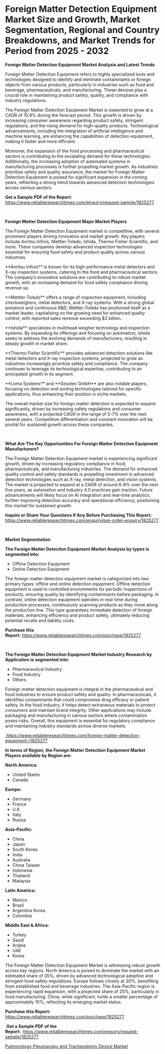 <p><h1>Foreign Matter Detection Equipment Market Size and Growth, Market Segmentation, Regional and Country Breakdowns, and Market Trends for Period from 2025 -  2032</h1></p><p><strong>Foreign Matter Detection Equipment Market Analysis and Latest Trends</strong></p>
<p><p>Foreign Matter Detection Equipment refers to highly specialized tools and technologies designed to identify and eliminate contaminants or foreign objects from various products, particularly in industries such as food and beverage, pharmaceuticals, and manufacturing. These devices play a crucial role in maintaining product safety, quality, and compliance with industry regulations.</p><p>The Foreign Matter Detection Equipment Market is expected to grow at a CAGR of 10.9% during the forecast period. This growth is driven by increasing consumer awareness regarding product safety, stringent regulations, and the rising demand for high-quality products. Technological advancements, including the integration of artificial intelligence and machine learning, are enhancing the capabilities of detection equipment, making it faster and more efficient. </p><p>Moreover, the expansion of the food processing and pharmaceutical sectors is contributing to the escalating demand for these technologies. Additionally, the increasing adoption of automated systems in manufacturing processes is further propelling market growth. As industries prioritize safety and quality assurance, the market for Foreign Matter Detection Equipment is poised for significant expansion in the coming years, reflecting a strong trend towards advanced detection technologies across various sectors.</p></p>
<p><strong>Get a Sample PDF of the Report:&nbsp;</strong> <a href="https://www.reliableresearchtimes.com/enquiry/request-sample/1825277?utm_campaign=2232&utm_medium=2&utm_source=Github&utm_content=ia&utm_term=05032025&utm_id=foreign-matter-detection-equipment">https://www.reliableresearchtimes.com/enquiry/request-sample/1825277</a></p>
<p>&nbsp;</p>
<p><strong>Foreign Matter Detection Equipment Major Market Players</strong></p>
<p><p>The Foreign Matter Detection Equipment market is competitive, with several prominent players driving innovation and market growth. Key players include Anritsu Infivis, Mettler-Toledo, Ishida, Thermo Fisher Scientific, and more. These companies develop advanced inspection technologies essential for ensuring food safety and product quality across various industries.</p><p>**Anritsu Infivis** is known for its high-performance metal detectors and X-ray inspection systems, catering to the food and pharmaceutical sectors. The company’s innovative solutions are contributing to robust market growth, with an increasing demand for food safety compliance driving revenue up.</p><p>**Mettler-Toledo** offers a range of inspection equipment, including checkweighers, metal detectors, and X-ray systems. With a strong global presence and continuous R&D, Mettler-Toledo has positioned itself as a market leader, capitalizing on the growing need for enhanced quality control, with reported sales revenue exceeding $3 billion.</p><p>**Ishida** specializes in multihead weigher technology and inspection systems. By expanding its offerings and focusing on automation, Ishida seeks to address the evolving demands of manufacturers, resulting in steady growth in market share.</p><p>**Thermo Fisher Scientific** provides advanced detection solutions like metal detectors and X-ray inspection systems, projected to grow as industries increasingly prioritize safety and compliance. The company continues to leverage its technological expertise, contributing to an anticipated growth in its segment.</p><p>**Loma Systems** and **Sesotec GmbH** are also notable players, focusing on detection and sorting technologies tailored for specific applications, thus enhancing their position in niche markets.</p><p>The overall market size for foreign matter detection is expected to expand significantly, driven by increasing safety regulations and consumer awareness, with a projected CAGR in the range of 5-7% over the next several years. Competitive differentiation and constant innovation will be pivotal for sustained growth across these companies.</p></p>
<p>&nbsp;</p>
<p><strong>What Are The Key Opportunities For Foreign Matter Detection Equipment Manufacturers?</strong></p>
<p><p>The Foreign Matter Detection Equipment market is experiencing significant growth, driven by increasing regulatory compliance in food, pharmaceuticals, and manufacturing industries. The demand for enhanced quality control and safety standards is propelling investment in advanced detection technologies such as X-ray, metal detection, and vision systems. The market is projected to expand at a CAGR of around 6-8% over the next five years, as automation and Industry 4.0 practices gain traction. Future advancements will likely focus on AI integration and real-time analytics, further improving detection accuracy and operational efficiency, positioning this market for sustained growth.</p></p>
<p><strong>Inquire or Share Your Questions If Any Before Purchasing This Report:</strong> <a href="https://www.reliableresearchtimes.com/enquiry/pre-order-enquiry/1825277?utm_campaign=2232&utm_medium=2&utm_source=Github&utm_content=ia&utm_term=05032025&utm_id=foreign-matter-detection-equipment">https://www.reliableresearchtimes.com/enquiry/pre-order-enquiry/1825277</a></p>
<p>&nbsp;</p>
<p><strong>Market Segmentation</strong></p>
<p><strong>The Foreign Matter Detection Equipment Market Analysis by types is segmented into:</strong></p>
<p><ul><li>Offline Detection Equipment</li><li>Online Detection Equipment</li></ul></p>
<p><p>The foreign matter detection equipment market is categorized into two primary types: offline and online detection equipment. Offline detection equipment is used in controlled environments for periodic inspections of products, ensuring quality by identifying contaminants before packaging. In contrast, online detection equipment operates in real-time during production processes, continuously scanning products as they move along the production line. This type guarantees immediate detection of foreign materials, enhancing efficiency and product safety, ultimately reducing potential recalls and liability costs.</p></p>
<p><strong>Purchase this Report:&nbsp;</strong><a href="https://www.reliableresearchtimes.com/purchase/1825277?utm_campaign=2232&utm_medium=2&utm_source=Github&utm_content=ia&utm_term=05032025&utm_id=foreign-matter-detection-equipment">https://www.reliableresearchtimes.com/purchase/1825277</a></p>
<p>&nbsp;</p>
<p><strong>The Foreign Matter Detection Equipment Market Industry Research by Application is segmented into:</strong></p>
<p><ul><li>Pharmaceutical Industry</li><li>Food Industry</li><li>Others</li></ul></p>
<p><p>Foreign matter detection equipment is integral in the pharmaceutical and food industries to ensure product safety and quality. In pharmaceuticals, it identifies contaminants that could compromise drug efficacy or patient safety. In the food industry, it helps detect extraneous materials to protect consumers and maintain brand integrity. Other applications may include packaging and manufacturing in various sectors where contamination poses risks. Overall, this equipment is essential for regulatory compliance and maintaining industry standards across diverse markets.</p></p>
<p><a href="https://www.reliableresearchtimes.com/foreign-matter-detection-equipment-r1825277?utm_campaign=2232&utm_medium=2&utm_source=Github&utm_content=ia&utm_term=05032025&utm_id=foreign-matter-detection-equipment">&nbsp;https://www.reliableresearchtimes.com/foreign-matter-detection-equipment-r1825277</a></p>
<p><strong>In terms of Region, the Foreign Matter Detection Equipment Market Players available by Region are:</strong></p>
<p>
    <p> <strong> North America: </strong>
        <ul>
            <li>United States</li>
            <li>Canada</li>
        </ul>
        </p> 
    <p> <strong> Europe: </strong>
        <ul>
            <li>Germany</li>
            <li>France</li>
            <li>U.K.</li>
            <li>Italy</li>
            <li>Russia</li>
        </ul>
        </p> 
    <p> <strong> Asia-Pacific: </strong>
        <ul>
            <li>China</li>
            <li>Japan</li>
            <li>South Korea</li>
            <li>India</li>
            <li>Australia</li>
            <li>China Taiwan</li>
            <li>Indonesia</li>
            <li>Thailand</li>
            <li>Malaysia</li>
        </ul>
        </p> 
    <p> <strong> Latin America: </strong>
        <ul>
            <li>Mexico</li>
            <li>Brazil</li>
            <li>Argentina Korea</li>
            <li>Colombia</li>
        </ul>
        </p> 
    <p> <strong> Middle East & Africa: </strong>
        <ul>
            <li>Turkey</li>
            <li>Saudi</li>
            <li>Arabia</li>
            <li>UAE</li>
            <li>Korea</li>
        </ul>
    </p>
    </p>
<p><p>The Foreign Matter Detection Equipment Market is witnessing robust growth across key regions. North America is poised to dominate the market with an estimated share of 35%, driven by advanced technological adoption and stringent food safety regulations. Europe follows closely at 30%, benefiting from established food and beverage industries. The Asia-Pacific region is experiencing rapid expansion, with a projected share of 25%, particularly in food manufacturing. China, while significant, holds a smaller percentage of approximately 10%, reflecting its emerging market status.</p></p>
<p><strong>Purchase this Report: </strong><a href="https://www.reliableresearchtimes.com/purchase/1825277?utm_campaign=2232&utm_medium=2&utm_source=Github&utm_content=ia&utm_term=05032025&utm_id=foreign-matter-detection-equipment">https://www.reliableresearchtimes.com/purchase/1825277</a></p>
<p>&nbsp;<strong>Get a Sample PDF of the Report:&nbsp;&nbsp;</strong><a href="https://www.reliableresearchtimes.com/enquiry/request-sample/1825277?utm_campaign=2232&utm_medium=2&utm_source=Github&utm_content=ia&utm_term=05032025&utm_id=foreign-matter-detection-equipment">https://www.reliableresearchtimes.com/enquiry/request-sample/1825277</a></p>
<p><strong></strong></p>
<p><p><a href="https://github.com/sca704osol/Market-Research-Report-List-1/blob/main/pulmonology-pleuroscopy-and-tracheostomy-device-market.md?utm_campaign=2232&utm_medium=2&utm_source=Github&utm_content=ia&utm_term=05032025&utm_id=foreign-matter-detection-equipment">Pulmonology Pleuroscopy and Tracheostomy Device Market</a></p></p>